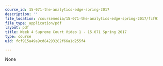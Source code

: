```yaml
---
course_id: 15-071-the-analytics-edge-spring-2017
description: ''
file_location: /coursemedia/15-071-the-analytics-edge-spring-2017/fcf915a49a9cd84293282f66a1d255f4_MIT15_071S17_Unit4_SupremeCourt.pdf
file_type: application/pdf
layout: pdf
title: Week 4 Supreme Court Video 1 - 15.071 Spring 2017
type: course
uid: fcf915a49a9cd84293282f66a1d255f4

---
```

None